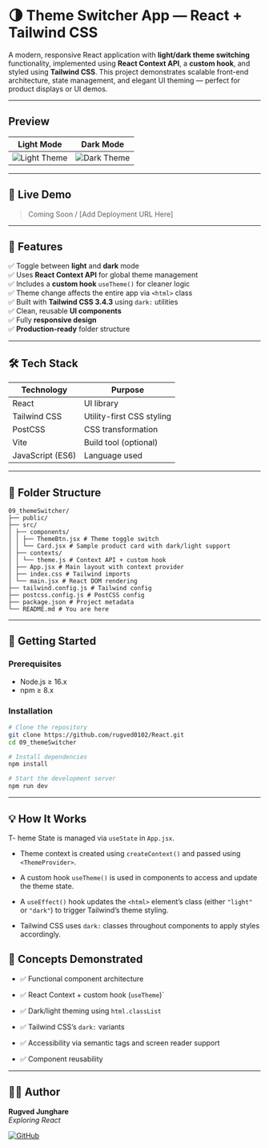 # 🌗 Theme Switcher App — React + Tailwind CSS

A modern, responsive React application with **light/dark theme switching** functionality, implemented using **React Context API**, a **custom hook**, and styled using **Tailwind CSS**. This project demonstrates scalable front-end architecture, state management, and elegant UI theming — perfect for product displays or UI demos.

---

## Preview

| Light Mode | Dark Mode |
|:--:|:--:|
| ![Light Theme](https://github.com/user-attachments/assets/68641733-846a-41d8-8d70-c3b93403d003) | ![Dark Theme](https://github.com/user-attachments/assets/b37586b7-e6eb-4bde-9774-3cf1b3a6613f) |



---

## 🔗 Live Demo

> Coming Soon / [Add Deployment URL Here]

---

## 🎯 Features

✅ Toggle between **light** and **dark** mode  
✅ Uses **React Context API** for global theme management  
✅ Includes a **custom hook** `useTheme()` for cleaner logic  
✅ Theme change affects the entire app via `<html>` class  
✅ Built with **Tailwind CSS 3.4.3** using `dark:` utilities  
✅ Clean, reusable **UI components**  
✅ Fully **responsive design**  
✅ **Production-ready** folder structure

---

## 🛠️ Tech Stack

| Technology       | Purpose                        |
|------------------|--------------------------------|
| React            | UI library                     |
| Tailwind CSS     | Utility-first CSS styling      |
| PostCSS          | CSS transformation             |
| Vite             | Build tool (optional)          |
| JavaScript (ES6) | Language used                  |

---

## 📁 Folder Structure

```text
09_themeSwitcher/
├── public/
├── src/
│ ├── components/
│ │ ├── ThemeBtn.jsx # Theme toggle switch
│ │ └── Card.jsx # Sample product card with dark/light support
│ ├── contexts/
│ │ └── theme.js # Context API + custom hook
│ ├── App.jsx # Main layout with context provider
│ ├── index.css # Tailwind imports
│ └── main.jsx # React DOM rendering
├── tailwind.config.js # Tailwind config
├── postcss.config.js # PostCSS config
├── package.json # Project metadata
└── README.md # You are here
```

---

## 🚀 Getting Started

### Prerequisites

- Node.js ≥ 16.x
- npm ≥ 8.x

### Installation

```bash
# Clone the repository
git clone https://github.com/rugved0102/React.git
cd 09_themeSwitcher

# Install dependencies
npm install

# Start the development server
npm run dev
``` 
---
## 💡 How It Works
T- heme State is managed via `useState` in `App.jsx`.

- Theme context is created using `createContext()` and passed using `<ThemeProvider>`.

- A custom hook `useTheme()` is used in components to access and update the theme state.

- A `useEffect()` hook updates the `<html>` element’s class (either `"light"` or `"dark"`) to trigger Tailwind’s theme styling.

- Tailwind CSS uses `dark:` classes throughout components to apply styles accordingly.

## 🧠 Concepts Demonstrated
- ✅ Functional component architecture

- ✅ React Context + custom hook (`useTheme`)`

- ✅ Dark/light theming using `html.classList`

- ✅ Tailwind CSS’s `dark:` variants

- ✅ Accessibility via semantic tags and screen reader support

- ✅ Component reusability
---
## 👨‍💻 Author

**Rugved Junghare**  
*Exploring React*  
  
[![GitHub](https://img.shields.io/badge/GitHub-black?logo=github&style=flat-square)](https://github.com/rugved0102)

